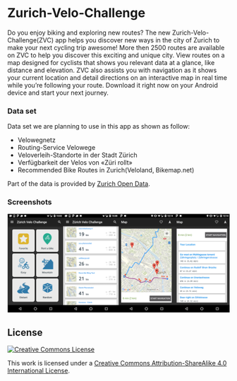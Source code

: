# Zurich-Velo-Challenge

Do you enjoy biking and exploring new routes? The new Zurich-Velo-Challenge(ZVC) app helps you discover new ways in the city of Zurich to make your next cycling trip awesome! More then 2500 routes are available on ZVC to help you discover this exciting and unique city. View routes on a map designed for cyclists that shows you relevant data at a glance, like distance and elevation. ZVC also assists you with navigation as it shows your current location and detail directions on an interactive map in real time while you’re following your route. Download it right now on your Android device and start your next journey.

### Data set
Data set we are planning to use in this app as shown as follow:
* Velowegnetz
* Routing-Service Velowege
* Veloverleih-Standorte in der Stadt Zürich
* Verfügbarkeit der Velos von «Züri rollt»
* Recommended Bike Routes in Zurich(Veloland, Bikemap.net)

Part of the data is provided by [Zurich Open Data](https://data.stadt-zuerich.ch/).

### Screenshots

![Overview](screenshots/overview.png "over view")

## License

[![Creative Commons License](https://i.creativecommons.org/l/by-sa/4.0/88x31.png)](http://creativecommons.org/licenses/by-sa/4.0/)

This work is licensed under a [Creative Commons Attribution-ShareAlike 4.0 International License](http://creativecommons.org/licenses/by-sa/4.0/).
